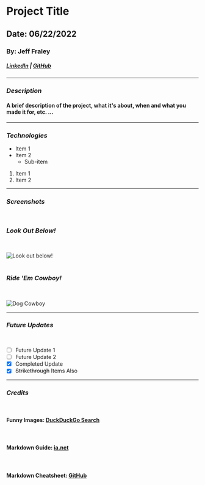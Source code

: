 # Project Title

## Date: 06/22/2022

### By: Jeff Fraley


##### [LinkedIn](https://www.linkedin.com/in/jeff-fraley/)  |  [GitHub](https://github.com/)
***
### ***Description***
#### A brief description of the project, what it's about, when and what you made it for, etc. ...
***
### ***Technologies***
* Item 1
* Item 2
    * Sub-item

1. Item 1
2. Item 2
***
### ***Screenshots***
<br/>

### *Look Out Below!*        
<br/>

![Look out below!](https://external-content.duckduckgo.com/iu/?u=https%3A%2F%2Fim.rediff.com%2Fnews%2F2013%2Fsep%2F05photo1.jpg&f=1&nofb=1)
<br/> <br/>

### *Ride 'Em Cowboy!*
<br/>

![Dog Cowboy](https://external-content.duckduckgo.com/iu/?u=https%3A%2F%2Ftse2.explicit.bing.net%2Fth%3Fid%3DOIP.u4-YT3a3VjihJiNIzcgpGQHaE8%26pid%3DApi&f=1)
<br/>
***
### ***Future Updates***
<br/>

- [ ] Future Update 1
- [ ] Future Update 2
- [x] Completed Update
- [x] ~~Strikethrough~~ Items Also
***
### ***Credits***
<br/>

#### Funny Images: [DuckDuckGo Search](https://duckduckgo.com/)
<br/>

#### Markdown Guide: [ia.net](https://github.com/frank-booth/u1_hw_markdown#:~:text=Markdown%20Cheatsheet-,Markdown%20Guide,-About)
<br/>

#### Markdown Cheatsheet: [GitHub](https://www.markdownguide.org/cheat-sheet/)


